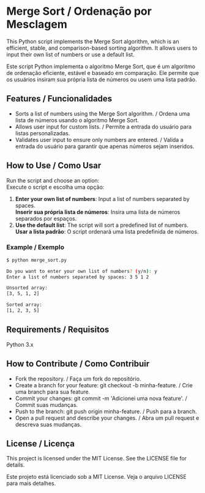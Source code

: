# Merge Sort / Ordenação por Mesclagem

This Python script implements the Merge Sort algorithm, which is an efficient, stable, and comparison-based sorting algorithm. It allows users to input their own list of numbers or use a default list.

Este script Python implementa o algoritmo Merge Sort, que é um algoritmo de ordenação eficiente, estável e baseado em comparação. Ele permite que os usuários insiram sua própria lista de números ou usem uma lista padrão.

## Features / Funcionalidades
- Sorts a list of numbers using the Merge Sort algorithm. / Ordena uma lista de números usando o algoritmo Merge Sort.
- Allows user input for custom lists. / Permite a entrada do usuário para listas personalizadas.
- Validates user input to ensure only numbers are entered. / Valida a entrada do usuário para garantir que apenas números sejam inseridos.

## How to Use / Como Usar
Run the script and choose an option:  
Execute o script e escolha uma opção:

1. **Enter your own list of numbers**: Input a list of numbers separated by spaces.  
   **Inserir sua própria lista de números**: Insira uma lista de números separados por espaços.
2. **Use the default list**: The script will sort a predefined list of numbers.  
   **Usar a lista padrão**: O script ordenará uma lista predefinida de números.

### Example / Exemplo
```bash
$ python merge_sort.py

Do you want to enter your own list of numbers? (y/n): y
Enter a list of numbers separated by spaces: 3 5 1 2

Unsorted array: 
[3, 5, 1, 2]

Sorted array: 
[1, 2, 3, 5]
```
## Requirements / Requisitos
Python 3.x

## How to Contribute / Como Contribuir
- Fork the repository. / Faça um fork do repositório.
- Create a branch for your feature: git checkout -b minha-feature. / Crie uma branch para sua feature.
- Commit your changes: git commit -m 'Adicionei uma nova feature'. / Commit suas mudanças.
- Push to the branch: git push origin minha-feature. / Push para a branch.
- Open a pull request and describe your changes. / Abra um pull request e descreva suas mudanças.

## License / Licença
This project is licensed under the MIT License. See the LICENSE file for details.

Este projeto está licenciado sob a MIT License. Veja o arquivo LICENSE para mais detalhes.

